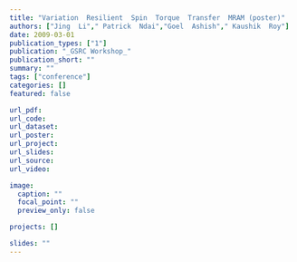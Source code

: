 ```yaml
---
title: "Variation  Resilient  Spin  Torque  Transfer  MRAM (poster)"
authors: ["Jing  Li"," Patrick  Ndai","Goel  Ashish"," Kaushik  Roy"]
date: 2009-03-01
publication_types: ["1"]
publication: "_GSRC Workshop_"
publication_short: ""
summary: ""
tags: ["conference"]
categories: []
featured: false

url_pdf:
url_code:
url_dataset:
url_poster:
url_project:
url_slides:
url_source:
url_video:

image:
  caption: ""
  focal_point: ""
  preview_only: false

projects: []

slides: ""
---
```


